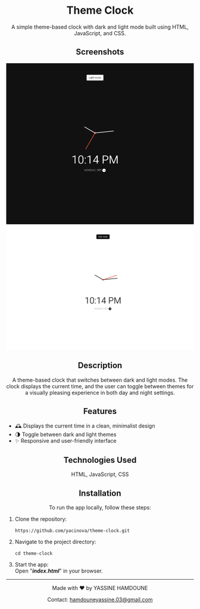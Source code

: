 <!-- Title and Description -->
<h1 align="center">
  Theme Clock
  <br>
</h1>

<p align="center">
  A simple theme-based clock with dark and light mode built using HTML, JavaScript, and CSS.
</p>

<!-- Screenshots -->
<h2 align="center">Screenshots</h2>

<p align="center">
  <img src="./dark.png" alt="Theme Clock Screenshot dark" width="900">
  <img src="./light.png" alt="Theme Clock Screenshot light" width="900">
</p>

<!-- Description and Features -->
<h2 align="center">Description</h2>

<p align="center">
  A theme-based clock that switches between dark and light modes. The clock displays the current time, and the user can toggle between themes for a visually pleasing experience in both day and night settings.
</p>

<h2 align="center">Features</h2>

<p align="center">
  <ul>
    <li>🕰️ Displays the current time in a clean, minimalist design</li>
    <li>🌗 Toggle between dark and light themes</li>
    <li>✨ Responsive and user-friendly interface</li>
  </ul>
</p>

<!-- Technologies Used -->
<h2 align="center">Technologies Used</h2>

<p align="center">
  HTML, JavaScript, CSS
</p>

<!-- Installation Instructions -->
<h2 align="center">Installation</h2>

<p align="center">
  To run the app locally, follow these steps:
</p>

<p align="center">
  <ol>
    <li>Clone the repository:
      <pre><code>https://github.com/yacinova/theme-clock.git</code></pre>
    </li>
    <li>Navigate to the project directory:
      <pre><code>cd theme-clock</code></pre>
    </li>
   <li>Start the app: <br>
  Open "<i><b>index.html</b></i>" in your browser.</li>
  </ol>
</p>

---

<p align="center">Made with ❤️ by YASSINE HAMDOUNE</p>

<p align="center">
  Contact: <a href="mailto:hamdouneyassine.03@gmail.com">hamdouneyassine.03@gmail.com</a>
</p>
